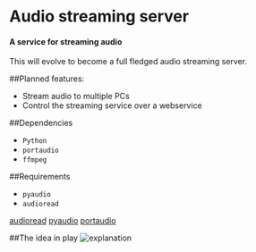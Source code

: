 # Audio streaming server
#### A service for streaming audio

This will evolve to become a full fledged audio streaming server.

##Planned features: 
* Stream audio to multiple PCs
* Control the streaming service over a webservice

##Dependencies
* `Python`
* `portaudio`
* `ffmpeg`

##Requirements
* `pyaudio`
* `audioread`

[audioread](https://github.com/sampsyo/audioread)
[pyaudio](http://people.csail.mit.edu/hubert/pyaudio/#downloads)
[portaudio](https://subversion.assembla.com/svn/portaudio/portaudio/)


##The idea in play
![explanation](https://raw.github.com/jorgenkg/python-stream-audioserver/master/overview.png "How it works")
